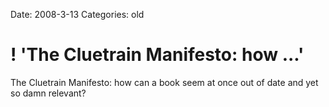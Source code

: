 Date: 2008-3-13
Categories: old

# ! 'The Cluetrain Manifesto:  how ...'

The Cluetrain Manifesto:  how can a book seem at once out of date and yet so damn relevant?
